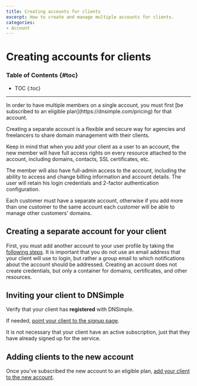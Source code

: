 ```yaml
---
title: Creating accounts for clients
excerpt: How to create and manage multiple accounts for clients.
categories:
- Account
---
```


# Creating accounts for clients

### Table of Contents {#toc}

* TOC
{:toc}

---

<note>
In order to have multiple members on a single account, you must first [be subscribed to an eligible plan](https://dnsimple.com/pricing) for that account.
</note>

Creating a separate account is a flexible and secure way for agencies and freelancers to share domain management with their clients.

Keep in mind that when you add your client as a user to an account, the new member will have full access rights on every resource attached to the account, including domains, contacts, SSL certificates, etc.

The member will also have full-admin access to the account, including the ability to access and change billing information and account details. The user will retain his login credentials and 2-factor authentication configuration.

<warning>
Each customer must have a separate account, otherwise if you add more than one customer to the same account each customer will be able to manage other customers' domains.
</warning>


## Creating a separate account for your client

First, you must add another account to your user profile by taking the [following steps](/articles/account-multi/#creating-a-separate-account). It is important that you do not use an email address that your client will use to login, but rather a group email to which notifications about the account should be addressed. Creating an account does not create credentials, but only a container for domains, certificates, and other resources.
  
## Inviting your client to DNSimple
  
Verify that your client has __registered__ with DNSimple.
  
If needed, [point your client to the signup page](https://dnsimple.com/signup).
  
<note>
It is not necessary that your client have an active subscription, just that they have already signed up for the service.
</note>
  
## Adding clients to the new account

Once you've subscribed the new account to an eligible plan, [add your client to the new account](/articles/account-users/#adding-members-to-an-account).
  

